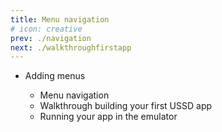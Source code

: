 ```yaml
---
title: Menu navigation 
# icon: creative
prev: ./navigation 
next: ./walkthroughfirstapp
---
```




 - Adding menus
 
    - Menu navigation
    - Walkthrough building your first USSD app
    - Running your app in the emulator